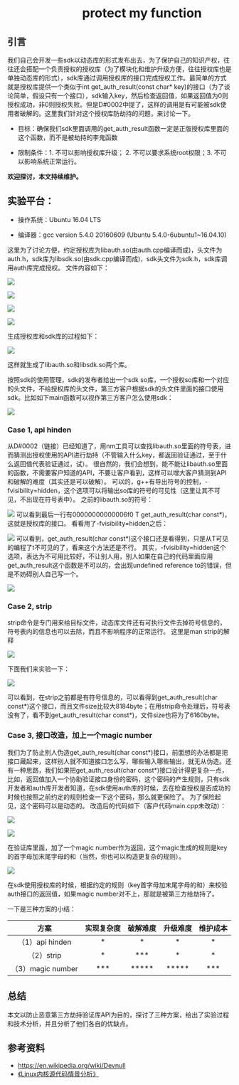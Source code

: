 # 　　　　　　protect my function
## 引言
我们自己会开发一些sdk以动态库的形式发布出去，为了保护自己的知识产权，往往还会搭配一个负责授权的授权库（为了模块化和维护升级方便，往往授权库也是单独动态库的形式），sdk库通过调用授权库的接口完成授权工作。最简单的方式就是授权库提供一个类似于int get_auth_result(const char* key)的接口（为了谈论简单，假设只有一个接口），sdk输入key，然后检查返回值，如果返回值为0则授权成功，非0则授权失败。但是D#0002中提了，这样的调用是有可能被sdk使用者破解的。这里我们针对这个授权库防劫持的问题，来讨论一下。

+ 目标：确保我们sdk里面调用的get_auth_result函数一定是正版授权库里面的这个函数，而不是被劫持的李鬼函数

+ 限制条件：1. 不可以影响授权库升级； 2. 不可以要求系统root权限；3. 不可以影响系统正常运行。

**欢迎探讨，本文持续维护。**

## 实验平台：

+ 操作系统：Ubuntu 16.04 LTS

+ 编译器：gcc version 5.4.0 20160609 (Ubuntu 5.4.0-6ubuntu1~16.04.10)

这里为了讨论方便，约定授权库为libauth.so(由auth.cpp编译而成)，头文件为auth.h，sdk库为libsdk.so(由sdk.cpp编译而成)，sdk头文件为sdk.h，sdk库调用auth库完成授权。
文件内容如下：

![](/home/dup/Desktop/Selection_282.png)

![](/home/dup/Desktop/Selection_283.png)

![](/home/dup/Desktop/Selection_284.png)

![](/home/dup/Desktop/Selection_285.png)

生成授权库和sdk库的过程如下：

![](/home/dup/Desktop/Selection_287.png)

这样就生成了libauth.so和libsdk.so两个库。

按照sdk的使用管理，sdk的发布者给出一个sdk so库，一个授权so库和一个对应的头文件，不给授权库的头文件，第三方客户根据sdk的头文件里面的接口使用sdk。比如如下main函数可以视作第三方客户怎么使用sdk：

![](/home/dup/Desktop/Selection_290.png)


### Case 1, api hinden

从D#0002（链接）已经知道了，用nm工具可以查找libauth.so里面的符号表，进而猜测出授权使用的API进行劫持（不管输入什么key，都返回验证通过，至于什么返回值代表验证通过，试）。
很自然的，我们会想到，能不能让libauth.so里面的函数，不需要客户知道的API，不要让客户看到，这样可以增大客户猜测到API和破解的难度（其实还是可以破解）。
可以的，g++有导出符号的控制，-fvisibility=hidden，这个选项可以将输出so库的符号的可见性（这里让其不可见，不出现在符号表中）。
之前的libauth.so的符号：

![](/home/dup/Desktop/Selection_291.png)
可以看到最后一行有00000000000006f0 T get_auth_result(char const\*)，这就是授权库的接口。
看看用了-fvisibility=hidden之后：

![](/home/dup/Desktop/Selection_292.png)
可以看到，get_auth_result(char const\*)这个接口还是看得到，只是从T可见的编程了t不可见的了，看来这个方法还是不行。
其实，-fvisibility=hidden这个选项，表达为不可用比较好，不让别人用，别人如果在自己的代码里面应用get_auth_result这个函数是不可以的，会出现undefined reference to的错误，但是不妨碍别人自己写一个。

![](/home/dup/Desktop/Selection_293.png)


### Case 2, strip

strip命令是专门用来给目标文件，动态库文件还有可执行文件去掉符号信息的，符号表内的信息也可以去除，而且不影响程序的正常运行。
这里是man strip的解释

![](/home/dup/Desktop/Selection_294.png)

下面我们来实验一下：

![](/home/dup/Desktop/Selection_295.png)

可以看到，在strip之前都是有符号信息的，可以看得到get_auth_result(char const\*)这个接口，而且文件size比较大8184byte；在用strip命令处理后，符号表没有了，看不到get_auth_result(char const\*)，文件size也将为了6160byte。

### Case 3, 接口改造，加上一个magic number

我们为了防止别人伪造get_auth_result(char const\*)接口，前面想的办法都是把接口藏起来，这样别人就不知道接口怎么写，哪些输入哪些输出，就无从伪造。还有一种思路，我们如果把get_auth_result(char const\*)接口设计得更复杂一点，比如，返回值加入一个协助验证接口身份的密码，这个密码的产生规则，只有sdk开发者和auth库开发者知道，在sdk使用auth库的时候，去在检查授权是否成功的时候也按照之前约定的规则检查一下这个密码，那么就更保险了。
为了保险起见，这个密码可以是动态的。
改造后的代码如下（客户代码main.cpp未改动）：

![](/home/dup/Desktop/Selection_296.png)

![](/home/dup/Desktop/Selection_297.png)

在验证库里面，加了一个magic number作为返回，这个magic生成的规则是key的首字母加末尾字母的和（当然，你也可以构造更复杂的规则）。

![](/home/dup/Desktop/Selection_298.png)

在sdk使用授权库的时候，根据约定的规则（key首字母加末尾字母的和）来校验auth接口的返回值，如果magic number对不上，那就是被第三方给劫持了。



一下是三种方案的小结：

|         方案          |      实现复杂度       | 破解难度 |  升级难度   | 维护成本 |
| :-------------------: | :-------------------: | :------: | :---------: | :------: |
|      （1）api hinden    |           *           |    *     |      *      |    *     |
|         （2）strip         |           *           |    \*\*\*    |    *    | * |
|     （3）magic number   |        \*\*\*        |  \*\*\*\*\*  |    \*\*\*\*\*    | \*\*\* |




## 总结

本文以防止恶意第三方劫持验证库API为目的，探讨了三种方案，给出了实验过程和技术分析，并且分析了他们各自的优缺点。

## 参考资料
+ https://en.wikipedia.org/wiki/Devnull
+ [《Linux内核源代码情景分析》](https://book.douban.com/subject/1231584/)
